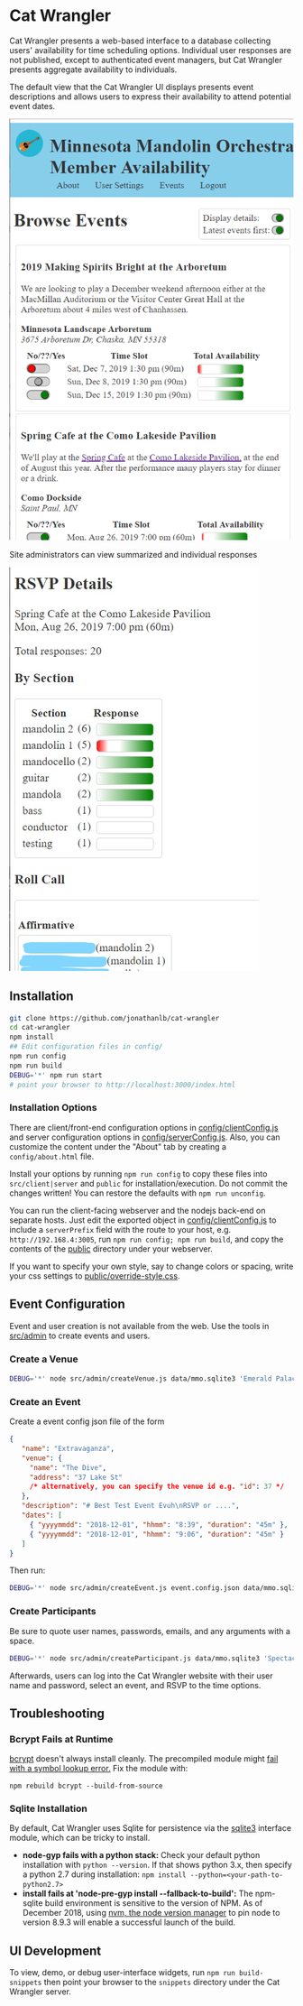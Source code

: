 # Cat Wrangler
Cat Wrangler presents a web-based interface to a database collecting
users' availability for time scheduling options.
Individual user responses are not published, except to authenticated event
managers, but Cat Wrangler presents aggregate availability to individuals.

The default view that the Cat Wrangler UI displays presents event
descriptions and allows users to express their availability to attend 
potential event dates.

![Example event time selection](doc/img/browse.png)

Site administrators can view summarized and individual responses

![Example event response report](doc/img/details.jpg)

## Installation
```sh
git clone https://github.com/jonathanlb/cat-wrangler
cd cat-wrangler
npm install
## Edit configuration files in config/
npm run config
npm run build
DEBUG='*' npm run start
# point your browser to http://localhost:3000/index.html
```

### Installation Options
There are client/front-end configuration options in [config/clientConfig.js](config/clientConfig.js) and server configuration options in [config/serverConfig.js](serverConfig.js).
Also, you can customize the content under the "About" tab by creating a `config/about.html` file.

Install your options by running `npm run config` to copy these files into `src/client|server` and `public` for installation/execution.
Do not commit the changes written!  You can restore the defaults with `npm run unconfig`.

You can run the client-facing webserver and the nodejs back-end on separate
hosts.
Just edit the exported object in [config/clientConfig.js](config/clientConfig.js) to
include a `serverPrefix` field with the route to your host,
e.g. `http://192.168.4:3005`, run `npm run config; npm run build`, and copy the contents of
the [public](public) directory under your webserver.

If you want to specify your own style, say to change colors or spacing, write your css settings to [public/override-style.css](public/override-style.css).

## Event Configuration
Event and user creation is not available from the web.
Use the tools in [src/admin](src/admin) to create events and users.

### Create a Venue
```bash
DEBUG='*' node src/admin/createVenue.js data/mmo.sqlite3 'Emerald Palace' '1 Yellow Brick Rd, Emerald City, OZ, 98765'
```

### Create an Event
Create a event config json file of the form

```json
{
   "name": "Extravaganza",
   "venue": {
     "name": "The Dive",
     "address": "37 Lake St"
     /* alternatively, you can specify the venue id e.g. "id": 37 */
   },
   "description": "# Best Test Event Evuh\nRSVP or ....",
   "dates": [
     { "yyyymmdd": "2018-12-01", "hhmm": "8:39", "duration": "45m" },
     { "yyyymmdd": "2018-12-01", "hhmm": "9:06", "duration": "45m" }
   ]
}
```

Then run:

```bash
DEBUG='*' node src/admin/createEvent.js event.config.json data/mmo.sqlite3
```

### Create Participants
Be sure to quote user names, passwords, emails, and any arguments with a space.

```bash
DEBUG='*' node src/admin/createParticipant.js data/mmo.sqlite3 'Spectacular Soloist' 'shh password' 'email@xxx.org' false 'Contra Zither'
```

Afterwards, users can log into the Cat Wrangler website with their user name and password, select an event, and RSVP to the time options.

## Troubleshooting

### Bcrypt Fails at Runtime
[bcrypt](https://github.com/kelektiv/node.bcrypt.js/) doesn't always install cleanly.  The precompiled module might [fail with a symbol lookup error.](https://github.com/kelektiv/node.bcrypt.js/issues/656)  Fix the module with:

```
npm rebuild bcrypt --build-from-source
```

### Sqlite Installation
By default, Cat Wrangler uses Sqlite for persistence via the [sqlite3](https://www.npmjs.com/package/sqlite3) interface module, which can be tricky to install.

- **node-gyp fails with a python stack:** Check your default python installation with `python --version`.  If that shows python 3.x, then specify a python 2.7 during installation: `npm install --python=<your-path-to-python2.7>`
- **install fails at 'node-pre-gyp install --fallback-to-build':** The npm-sqlite build environment is sensitive to the version of NPM.  As of December 2018, using [nvm, the node version manager](https://github.com/creationix/nvm) to pin node to version 8.9.3 will enable a successful launch of the build.

## UI Development
To view, demo, or debug user-interface widgets, run `npm run build-snippets` then point your browser to the `snippets` directory under the Cat Wrangler server.
